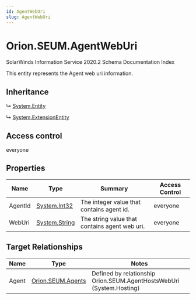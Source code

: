 ```yaml
---
id: AgentWebUri
slug: AgentWebUri
---
```


# Orion.SEUM.AgentWebUri

SolarWinds Information Service 2020.2 Schema Documentation Index

This entity represents the Agent web uri information.

## Inheritance

↳ [System.Entity](./../System/Entity)

↳ [System.ExtensionEntity](./../System/ExtensionEntity)

## Access control

everyone

## Properties

| Name | Type | Summary | Access Control |
| ------ | ------ | ------ | ------ |
| AgentId | [System.Int32](https://docs.microsoft.com/en-us/dotnet/api/system.int32) | The integer value that contains agent id. | everyone |
| WebUri | [System.String](https://docs.microsoft.com/en-us/dotnet/api/system.string) | The string value that contains agent web uri. | everyone |

## Target Relationships

| Name | Type | Notes |
| ------ | ------ | ------ |
| Agent | [Orion.SEUM.Agents](./../Orion.SEUM/Agents) | Defined by relationship Orion.SEUM.AgentHostsWebUri (System.Hosting) |

